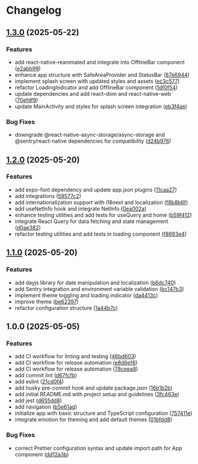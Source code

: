# Changelog

## [1.3.0](https://github.com/RanielliMontagna/allay-template/compare/v1.2.0...v1.3.0) (2025-05-22)


### Features

* add react-native-reanimated and integrate into OfflineBar component ([e2abb99](https://github.com/RanielliMontagna/allay-template/commit/e2abb99b4278fb0f14bf5c48b05882c43d0a27b9))
* enhance app structure with SafeAreaProvider and StatusBar ([87e6944](https://github.com/RanielliMontagna/allay-template/commit/87e6944408fdecd6c5a35a36c756541b7d2e49b9))
* implement splash screen with updated styles and assets ([ec3c577](https://github.com/RanielliMontagna/allay-template/commit/ec3c577cf42c94804ede895c53d65b687e07a705))
* refactor LoadingIndicator and add OfflineBar component ([1df0f54](https://github.com/RanielliMontagna/allay-template/commit/1df0f549cc1e75fb0733044878242e7384816f34))
* update dependencies and add react-dom and react-native-web ([70efdf9](https://github.com/RanielliMontagna/allay-template/commit/70efdf9cf7597b60007667541ff24f38f6ff64ce))
* update MainActivity and styles for splash screen integration ([eb3f4ae](https://github.com/RanielliMontagna/allay-template/commit/eb3f4aec922ca5cb171ff00b903f43b801d7850a))


### Bug Fixes

* downgrade @react-native-async-storage/async-storage and @sentry/react-native dependencies for compatibility ([d24b976](https://github.com/RanielliMontagna/allay-template/commit/d24b976a7f722a6e6735c80c3d805c66ca0fe497))

## [1.2.0](https://github.com/RanielliMontagna/allay-template/compare/v1.1.0...v1.2.0) (2025-05-20)


### Features

* add expo-font dependency and update app.json plugins ([11caa27](https://github.com/RanielliMontagna/allay-template/commit/11caa272abc81c484bbca05068aaa929598cfefc))
* add integrations ([59577c2](https://github.com/RanielliMontagna/allay-template/commit/59577c29369ed26e517a7aa5f638c791ae7cf023))
* add internationalization support with i18next and localization ([f8b8b6f](https://github.com/RanielliMontagna/allay-template/commit/f8b8b6f2eb9e931707f79f7d4ecab55514ee138f))
* add useNetInfo hook and integrate NetInfo ([0ea002a](https://github.com/RanielliMontagna/allay-template/commit/0ea002adf1c48925d1d192d407d0c8fc9664948a))
* enhance testing utilities and add tests for useQuery  and home ([b59f412](https://github.com/RanielliMontagna/allay-template/commit/b59f4122c3c6ad976d5354f07fed6ad641dd7621))
* integrate React Query for data fetching and state management ([d0ae382](https://github.com/RanielliMontagna/allay-template/commit/d0ae3824b8fb68963b25f1c1ee527eaac97d7a89))
* refactor testing utilities and add tests in loading component ([f8693e4](https://github.com/RanielliMontagna/allay-template/commit/f8693e4e3bd5a31741d3ef3b43410a9ffe44a96f))

## [1.1.0](https://github.com/RanielliMontagna/allay-template/compare/v1.0.0...v1.1.0) (2025-05-20)


### Features

* add dayjs library for date manipulation and localization ([b6dc740](https://github.com/RanielliMontagna/allay-template/commit/b6dc740e724d82f8eeb1a80d7d70b776aff4cb4b))
* add Sentry integration and environment variable validation ([bc147b3](https://github.com/RanielliMontagna/allay-template/commit/bc147b30e866223512a678c617154d0b36028cba))
* implement theme toggling and loading indicator ([da4413c](https://github.com/RanielliMontagna/allay-template/commit/da4413c2cd51fa7a569b708a26feda325de46f1e))
* improve theme ([be62397](https://github.com/RanielliMontagna/allay-template/commit/be6239708c791e8c344fc3a14c2bf6ef824d10e8))
* refactor configuration structure ([1a44b7c](https://github.com/RanielliMontagna/allay-template/commit/1a44b7cbc3a12adbfc003b35ab222a1bcf245511))

## 1.0.0 (2025-05-05)


### Features

* add CI workflow for linting and testing ([46bd603](https://github.com/RanielliMontagna/allay-template/commit/46bd603206144659e60c754d7ad91518b3592b88))
* add CI workflow for release automation ([e8d6ef8](https://github.com/RanielliMontagna/allay-template/commit/e8d6ef82d592a478834c5104c7e26589c3a02752))
* add CI workflow for release automation ([78ceea8](https://github.com/RanielliMontagna/allay-template/commit/78ceea8581973701f03dd8f3c495eedbcae15307))
* add commit lint ([d67fcfb](https://github.com/RanielliMontagna/allay-template/commit/d67fcfb50383128c4f7dbf74b9487deeebc43bc9))
* add eslint ([21cd0f4](https://github.com/RanielliMontagna/allay-template/commit/21cd0f4763804f36da208a166fca5099d4c9e8de))
* add husky pre-commit hook and update package.json ([16b1b2b](https://github.com/RanielliMontagna/allay-template/commit/16b1b2b0a88ef7e332efb61b323c7ae1bd6a9cca))
* add initial README.md with project setup and guidelines ([3fc463e](https://github.com/RanielliMontagna/allay-template/commit/3fc463e3055b0a38ab9bb30d856c24b0cc259db5))
* add jest ([d655dd8](https://github.com/RanielliMontagna/allay-template/commit/d655dd8747cd283b4006293fdc33a7267a1ff1db))
* add navigation ([b5e61ad](https://github.com/RanielliMontagna/allay-template/commit/b5e61ad1721ca3d3446680492f2575a53786817e))
* initialize app with basic structure and TypeScript configuration ([757411e](https://github.com/RanielliMontagna/allay-template/commit/757411e4aec149fcf7c7cc5d68c1315fa01a0b3c))
* integrate emotion for theming and add default themes ([01bfdd8](https://github.com/RanielliMontagna/allay-template/commit/01bfdd885314e54dd8933b7ad62ba7cff6d9e0c3))


### Bug Fixes

* correct Prettier configuration syntax and update import path for App component ([dd12a3b](https://github.com/RanielliMontagna/allay-template/commit/dd12a3b187f619cd29294721d341e62f7ffaaddb))
